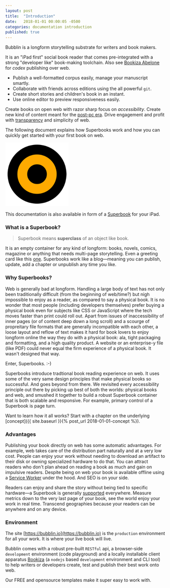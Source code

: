 ```yaml
---
layout: post
title:  "Introduction"
date:   2018-01-01 00:00:05 -0500
categories: documentation introduction
published: true
---
```


Bubblin is a longform storytelling substrate for writers and book makers. 

It is an "iPad first" social book reader that comes pre-integrated with a strong "developer like" book-making toolchain. Also see [Bookiza Abelone](https://bookiza.io) for *codex* publishing over web. 

- Publish a well-formatted corpus easily, manage your manuscript smartly. 
- Collaborate with friends across editions using the all powerful `git`. 
- Create short stories and children's book in an instant. 
- Use online editor to preview responsiveness easily. 

Create books on open web with razor sharp focus on *accessibility*. Create new kind of content meant for the 
<a rel="nofollow" href="https://en.wikipedia.org/wiki/Post-PC_era">post-pc era</a>. Drive engagement and profit with [transparency](https://bubblin.io/pricing) and simplicity of web.

The following document explains how Superbooks work and how you can quickly get started with your first book on web.

<a href="https://bubblin.io"><img src="https://raw.githubusercontent.com/marvindanig/assets/master/bubblin.png" width="200px" /></a>

This documentation is also available in form of a [Superbook](https://bubblin.io/book/official-handbook-by-marvin-danig/1) for your iPad.

### What is a Superbook?

> Superbook means **superclass** of an object like book.

It is an empty container for any kind of longform: books, novels, comics, magazine or anything that needs multi-page storytelling. Even a greeting card like this [one](https://bubblin.io/book/i-love-you-by-marvin-danig/1). Superbooks work like a blog—meaning you can publish, update, add a chapter or unpublish any time you like. 

### Why Superbooks?

Web is generally bad at longform. Handling a large body of text has not only been traditionally difficult (from the beginning of web/time?) but nigh impossible to enjoy as a reader, as compared to say a physical book. It is no wonder that most people (including developers themselves) prefer buying a physical book even for subjects like CSS or JavaScript where the tech moves faster than print could roll out. Apart from issues of inaccessibility of inner pages (or of content deep down a long scroll) and a scourge of propreitary file formats that are generally incompatible with each other, a loose layout and reflow of text makes it hard for book lovers to enjoy longform online the way they do with a physical book: ala, tight packaging and formatting, and a high quality product. A website or an enterprise-y file (like PDF) could never equal the firm experience of a physical book. It wasn't designed that way.

Enter, Superbooks. :-)

Superbooks introduce tradtional book reading experience on web. It uses some of the very same design principles that make physical books so successful. And goes beyond from there. We revisited every accessibility principle out there by picking up best of both the worlds: physical books and web, and smushed it together to build a robust Superbook container that is both scalable and responsive. For example, primary control of a Superbook is page turn.

Want to learn how it all works? Start with a chapter on the underlying [concept]({{ site.baseurl }}{% post_url 2018-01-01-concept %}).

### Advantages 
Publishing your book directly on web has some automatic advantages. For example, web takes care of the distribution part naturally and at a very low cost. People can enjoy your work without needing to download an artifact to their disk or owning specialized hardware to do that. You can attract readers who don't plan ahead on reading a book as much and gain on impulsive readers. Despite being on web your book is available offline using a [Service Worker](https://developer.mozilla.org/en-US/docs/Web/API/Service_Worker_API) under the hood. And SEO is on your side. 


Readers can enjoy and share the story without being tied to specific hardware—a Superbook is generally [supported](https://bubblin.io/support) everywhere. Measure metrics down to the very last page of your book, see the world enjoy your work in real time. Transcend geographies because your readers can be anywhere and on any device.


### Environment
The site [https://bubblin.io](https://bubblin.io) is the `production` environment for all your work. It is where your live book will live.

Bubblin comes with a robust pre-built `RESTful` api, a browser-side `development` environment (code playground) and a locally installable client apparatus [Bookiza](http://bookiza.io) (a `nodejs` based `development` environment and CLI tool) to help writers or developers create, test and publish their best work onto web.

Our FREE and opensource templates make it super easy to work with.
